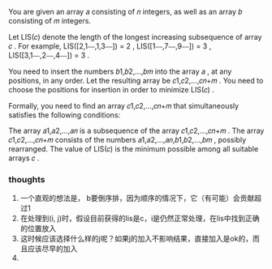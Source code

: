 You are given an array 𝑎
consisting of 𝑛
integers, as well as an array 𝑏
consisting of 𝑚
integers.

Let LIS(𝑐)
denote the length of the longest increasing subsequence of array 𝑐
. For example, LIS([2,1⎯⎯,1,3⎯⎯])
= 2
, LIS([1⎯⎯,7⎯⎯,9⎯⎯])
= 3
, LIS([3,1⎯⎯,2⎯⎯,4⎯⎯])
= 3
.

You need to insert the numbers 𝑏1,𝑏2,…,𝑏𝑚
into the array 𝑎
, at any positions, in any order. Let the resulting array be 𝑐1,𝑐2,…,𝑐𝑛+𝑚
. You need to choose the positions for insertion in order to minimize LIS(𝑐)
.

Formally, you need to find an array 𝑐1,𝑐2,…,𝑐𝑛+𝑚
that simultaneously satisfies the following conditions:

The array 𝑎1,𝑎2,…,𝑎𝑛
is a subsequence of the array 𝑐1,𝑐2,…,𝑐𝑛+𝑚
.
The array 𝑐1,𝑐2,…,𝑐𝑛+𝑚
consists of the numbers 𝑎1,𝑎2,…,𝑎𝑛,𝑏1,𝑏2,…,𝑏𝑚
, possibly rearranged.
The value of LIS(𝑐)
is the minimum possible among all suitable arrays 𝑐
.

### thoughts

1. 一个直观的想法是， b要倒序排，因为顺序的情况下，它（有可能）会贡献超过1
2. 在处理到(i, j)时，假设目前获得的lis是c，i是仍然正常处理，在lis中找到正确的位置放入
3. 这时候应该选择什么样的j呢？如果j的加入不影响结果，直接加入是ok的，而且应该尽早的加入
4. 